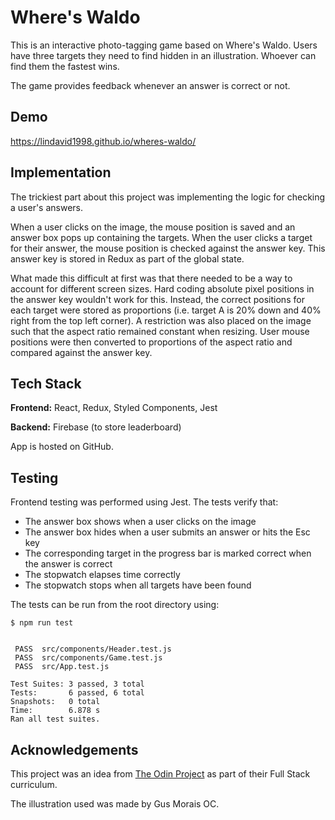 # Where's Waldo

This is an interactive photo-tagging game based on Where's Waldo. Users have three targets they need to find hidden in an illustration. Whoever can find them the fastest wins. 

The game provides feedback whenever an answer is correct or not.
## Demo

https://lindavid1998.github.io/wheres-waldo/

## Implementation

The trickiest part about this project was implementing the logic for checking a user's answers.

When a user clicks on the image, the mouse position is saved and an answer box pops up containing the targets. When the user clicks a target for their answer, the mouse position is checked against the answer key. This answer key is stored in Redux as part of the global state. 

What made this difficult at first was that there needed to be a way to account for different screen sizes. Hard coding absolute pixel positions in the answer key wouldn't work for this. Instead, the correct positions for each target were stored as proportions (i.e. target A is 20% down and 40% right from the top left corner). A restriction was also placed on the image such that the aspect ratio remained constant when resizing. User mouse positions were then converted to proportions of the aspect ratio and compared against the answer key.

## Tech Stack

**Frontend:** React, Redux, Styled Components, Jest

**Backend:** Firebase (to store leaderboard)

App is hosted on GitHub.

## Testing

Frontend testing was performed using Jest. The tests verify that:
- The answer box shows when a user clicks on the image
- The answer box hides when a user submits an answer or hits the Esc key
- The corresponding target in the progress bar is marked correct when the answer is correct
- The stopwatch elapses time correctly
- The stopwatch stops when all targets have been found

The tests can be run from the root directory using:
```
$ npm run test


 PASS  src/components/Header.test.js
 PASS  src/components/Game.test.js
 PASS  src/App.test.js

Test Suites: 3 passed, 3 total
Tests:       6 passed, 6 total
Snapshots:   0 total
Time:        6.878 s
Ran all test suites.
```


## Acknowledgements

This project was an idea from [The Odin Project](https://www.theodinproject.com/lessons/nodejs-where-s-waldo-a-photo-tagging-app) as part of their Full Stack curriculum.

The illustration used was made by Gus Morais OC.